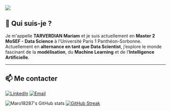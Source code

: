 <img src="https://capsule-render.vercel.app/api?type=waving&color=3a1c71,d76d77,ffaf7b&height=160&section=header&text=Bienvenue%20sur%20mon%20GitHub%20🚀&fontSize=35&fontColor=ffffff" />


## 🧠 Qui suis-je ?

Je m'appelle **TARVERDIAN Mariam** et je suis actuellement en **Master 2 MoSEF - Data Science** à l’Université Paris 1 Panthéon-Sorbonne.  
Actuellement en **alternance en tant que Data Scientist**, j’explore le monde fascinant de la **modélisation**, du **Machine Learning** et de l’**Intelligence Artificielle**.

---

## 📫 Me contacter
[![LinkedIn](https://img.shields.io/badge/LinkedIn-Profil-blue?style=for-the-badge&logo=linkedin&logoColor=white)](https://www.linkedin.com/in/ton-profil-linkedin)
[![Email](https://img.shields.io/badge/Email-tarverdian.bureau@gmail.com-D14836?style=for-the-badge&logo=gmail&logoColor=white)](mailto:tarverdian.bureau@gmail.com)


![Maro18287's GitHub stats](https://github-readme-stats.vercel.app/api?username=Maro18287&show_icons=true&theme=gruvbox)
[![GitHub Streak](https://streak-stats.demolab.com?user=Maro18287&theme=gruvbox&hide_border=true)](https://git.io/streak-stats)
